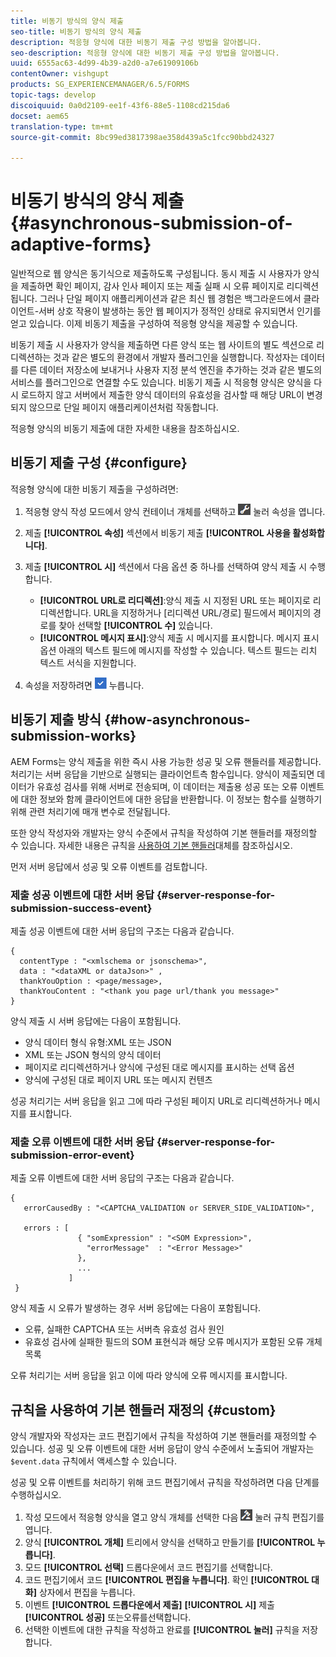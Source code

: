 ```yaml
---
title: 비동기 방식의 양식 제출
seo-title: 비동기 방식의 양식 제출
description: 적응형 양식에 대한 비동기 제출 구성 방법을 알아봅니다.
seo-description: 적응형 양식에 대한 비동기 제출 구성 방법을 알아봅니다.
uuid: 6555ac63-4d99-4b39-a2d0-a7e61909106b
contentOwner: vishgupt
products: SG_EXPERIENCEMANAGER/6.5/FORMS
topic-tags: develop
discoiquuid: 0a0d2109-ee1f-43f6-88e5-1108cd215da6
docset: aem65
translation-type: tm+mt
source-git-commit: 8bc99ed3817398ae358d439a5c1fcc90bbd24327

---
```



# 비동기 방식의 양식 제출{#asynchronous-submission-of-adaptive-forms}

일반적으로 웹 양식은 동기식으로 제출하도록 구성됩니다. 동시 제출 시 사용자가 양식을 제출하면 확인 페이지, 감사 인사 페이지 또는 제출 실패 시 오류 페이지로 리디렉션됩니다. 그러나 단일 페이지 애플리케이션과 같은 최신 웹 경험은 백그라운드에서 클라이언트-서버 상호 작용이 발생하는 동안 웹 페이지가 정적인 상태로 유지되면서 인기를 얻고 있습니다. 이제 비동기 제출을 구성하여 적응형 양식을 제공할 수 있습니다.

비동기 제출 시 사용자가 양식을 제출하면 다른 양식 또는 웹 사이트의 별도 섹션으로 리디렉션하는 것과 같은 별도의 환경에서 개발자 플러그인을 실행합니다. 작성자는 데이터를 다른 데이터 저장소에 보내거나 사용자 지정 분석 엔진을 추가하는 것과 같은 별도의 서비스를 플러그인으로 연결할 수도 있습니다. 비동기 제출 시 적응형 양식은 양식을 다시 로드하지 않고 서버에서 제출한 양식 데이터의 유효성을 검사할 때 해당 URL이 변경되지 않으므로 단일 페이지 애플리케이션처럼 작동합니다.

적응형 양식의 비동기 제출에 대한 자세한 내용을 참조하십시오.

## 비동기 제출 구성 {#configure}

적응형 양식에 대한 비동기 제출을 구성하려면:

1. 적응형 양식 작성 모드에서 양식 컨테이너 개체를 선택하고 ![cmppr1을](assets/cmppr1.png) 눌러 속성을 엽니다.
1. 제출 **[!UICONTROL 속성]** 섹션에서 비동기 제출 **[!UICONTROL 사용을 활성화합니다]**.
1. 제출 **[!UICONTROL 시]** 섹션에서 다음 옵션 중 하나를 선택하여 양식 제출 시 수행합니다.

   * **[!UICONTROL URL로 리디렉션]**:양식 제출 시 지정된 URL 또는 페이지로 리디렉션합니다. URL을 지정하거나 [리디렉션 URL/경로] 필드에서 페이지의 경로를 찾아 선택할 **[!UICONTROL 수]** 있습니다.
   * **[!UICONTROL 메시지 표시]**:양식 제출 시 메시지를 표시합니다. 메시지 표시 옵션 아래의 텍스트 필드에 메시지를 작성할 수 있습니다. 텍스트 필드는 리치 텍스트 서식을 지원합니다.

1. 속성을 저장하려면 ![check-button1을](assets/check-button1.png) 누릅니다.

## 비동기 제출 방식 {#how-asynchronous-submission-works}

AEM Forms는 양식 제출을 위한 즉시 사용 가능한 성공 및 오류 핸들러를 제공합니다. 처리기는 서버 응답을 기반으로 실행되는 클라이언트측 함수입니다. 양식이 제출되면 데이터가 유효성 검사를 위해 서버로 전송되며, 이 데이터는 제출용 성공 또는 오류 이벤트에 대한 정보와 함께 클라이언트에 대한 응답을 반환합니다. 이 정보는 함수를 실행하기 위해 관련 처리기에 매개 변수로 전달됩니다.

또한 양식 작성자와 개발자는 양식 수준에서 규칙을 작성하여 기본 핸들러를 재정의할 수 있습니다. 자세한 내용은 규칙을 [사용하여 기본 핸들러](#custom)대체를 참조하십시오.

먼저 서버 응답에서 성공 및 오류 이벤트를 검토합니다.

### 제출 성공 이벤트에 대한 서버 응답 {#server-response-for-submission-success-event}

제출 성공 이벤트에 대한 서버 응답의 구조는 다음과 같습니다.

```
{
  contentType : "<xmlschema or jsonschema>",
  data : "<dataXML or dataJson>" ,
  thankYouOption : <page/message>,
  thankYouContent : "<thank you page url/thank you message>"
}
```

양식 제출 시 서버 응답에는 다음이 포함됩니다.

* 양식 데이터 형식 유형:XML 또는 JSON
* XML 또는 JSON 형식의 양식 데이터
* 페이지로 리디렉션하거나 양식에 구성된 대로 메시지를 표시하는 선택 옵션
* 양식에 구성된 대로 페이지 URL 또는 메시지 컨텐츠

성공 처리기는 서버 응답을 읽고 그에 따라 구성된 페이지 URL로 리디렉션하거나 메시지를 표시합니다.

### 제출 오류 이벤트에 대한 서버 응답 {#server-response-for-submission-error-event}

제출 오류 이벤트에 대한 서버 응답의 구조는 다음과 같습니다.

```
{
   errorCausedBy : "<CAPTCHA_VALIDATION or SERVER_SIDE_VALIDATION>",

   errors : [
               { "somExpression" : "<SOM Expression>",
                 "errorMessage"  : "<Error Message>"
               },
               ...
             ]
 }
```

양식 제출 시 오류가 발생하는 경우 서버 응답에는 다음이 포함됩니다.

* 오류, 실패한 CAPTCHA 또는 서버측 유효성 검사 원인
* 유효성 검사에 실패한 필드의 SOM 표현식과 해당 오류 메시지가 포함된 오류 개체 목록

오류 처리기는 서버 응답을 읽고 이에 따라 양식에 오류 메시지를 표시합니다.

## 규칙을 사용하여 기본 핸들러 재정의 {#custom}

양식 개발자와 작성자는 코드 편집기에서 규칙을 작성하여 기본 핸들러를 재정의할 수 있습니다. 성공 및 오류 이벤트에 대한 서버 응답이 양식 수준에서 노출되어 개발자는 `$event.data` 규칙에서 액세스할 수 있습니다.

성공 및 오류 이벤트를 처리하기 위해 코드 편집기에서 규칙을 작성하려면 다음 단계를 수행하십시오.

1. 작성 모드에서 적응형 양식을 열고 양식 개체를 선택한 다음 ![edit-rules1을](assets/edit-rules1.png) 눌러 규칙 편집기를 엽니다.
1. 양식 **[!UICONTROL 개체]** 트리에서 양식을 선택하고 만들기를 **[!UICONTROL 누릅니다]**.
1. 모드 **[!UICONTROL 선택]** 드롭다운에서 코드 편집기를 선택합니다.
1. 코드 편집기에서 코드 **[!UICONTROL 편집을 누릅니다]**. 확인 **[!UICONTROL 대화]** 상자에서 편집을 누릅니다.
1. 이벤트 **[!UICONTROL 드롭다운에서 제출]** **[!UICONTROL 시]** 제출 **[!UICONTROL 성공]** 또는오류를선택합니다.
1. 선택한 이벤트에 대한 규칙을 작성하고 완료를 **[!UICONTROL 눌러]** 규칙을 저장합니다.

